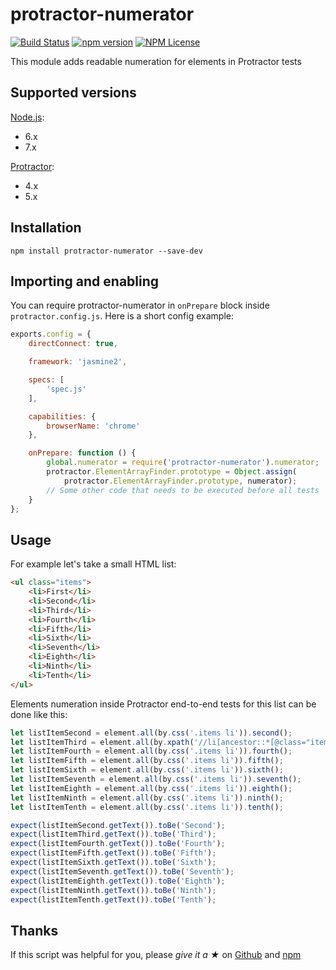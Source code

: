 # protractor-numerator

[![Build Status](https://travis-ci.org/Marketionist/protractor-numerator.svg?branch=master)](https://travis-ci.org/Marketionist/protractor-numerator)
[![npm version](https://img.shields.io/npm/v/protractor-numerator.svg)](https://www.npmjs.com/package/protractor-numerator)
[![NPM License](https://img.shields.io/npm/l/protractor-numerator.svg)](https://github.com/Marketionist/protractor-numerator/blob/master/LICENSE)

This module adds readable numeration for elements in Protractor tests

## Supported versions
[Node.js](http://nodejs.org/):
- 6.x
- 7.x

[Protractor](https://www.npmjs.com/package/protractor):
- 4.x
- 5.x

## Installation
`npm install protractor-numerator --save-dev`

## Importing and enabling
You can require protractor-numerator in `onPrepare` block inside
`protractor.config.js`. Here is a short config example:

```javascript
exports.config = {
    directConnect: true,

    framework: 'jasmine2',

    specs: [
        'spec.js'
    ],

    capabilities: {
        browserName: 'chrome'
    },

    onPrepare: function () {
        global.numerator = require('protractor-numerator').numerator;
        protractor.ElementArrayFinder.prototype = Object.assign(
            protractor.ElementArrayFinder.prototype, numerator);
        // Some other code that needs to be executed before all tests
    }
};
```

## Usage
For example let's take a small HTML list:

```html
<ul class="items">
    <li>First</li>
    <li>Second</li>
    <li>Third</li>
    <li>Fourth</li>
    <li>Fifth</li>
    <li>Sixth</li>
    <li>Seventh</li>
    <li>Eighth</li>
    <li>Ninth</li>
    <li>Tenth</li>
</ul>
```

Elements numeration inside Protractor end-to-end tests for this list can be done
like this:

```javascript
let listItemSecond = element.all(by.css('.items li')).second();
let listItemThird = element.all(by.xpath('//li[ancestor::*[@class="items"]]')).third();
let listItemFourth = element.all(by.css('.items li')).fourth();
let listItemFifth = element.all(by.css('.items li')).fifth();
let listItemSixth = element.all(by.css('.items li')).sixth();
let listItemSeventh = element.all(by.css('.items li')).seventh();
let listItemEighth = element.all(by.css('.items li')).eighth();
let listItemNinth = element.all(by.css('.items li')).ninth();
let listItemTenth = element.all(by.css('.items li')).tenth();

expect(listItemSecond.getText()).toBe('Second');
expect(listItemThird.getText()).toBe('Third');
expect(listItemFourth.getText()).toBe('Fourth');
expect(listItemFifth.getText()).toBe('Fifth');
expect(listItemSixth.getText()).toBe('Sixth');
expect(listItemSeventh.getText()).toBe('Seventh');
expect(listItemEighth.getText()).toBe('Eighth');
expect(listItemNinth.getText()).toBe('Ninth');
expect(listItemTenth.getText()).toBe('Tenth');
```

## Thanks
If this script was helpful for you, please *give it a ★* on
[Github](https://github.com/Marketionist/protractor-numerator) and
[npm](https://www.npmjs.com/package/protractor-numerator)
